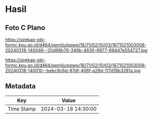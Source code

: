 # Hasil

## Foto C Plano

https://sirekap-obj-formc.kpu.go.id/d464/pemilu/ppwp/16/71/02/10/03/1671021003008-20240318-140046--20d96b76-349b-4830-9977-69447e554727.jpg

https://sirekap-obj-formc.kpu.go.id/d464/pemilu/ppwp/16/71/02/10/03/1671021003008-20240318-140010--bebc9c6d-87df-406f-a29d-117d19b3281a.jpg


## Metadata

| Key        | Value               |
| ---------- | ------------------- |
| Time Stamp | 2024-03-18 14:30:00 |



